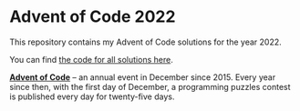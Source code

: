 # Advent of Code 2022

This repository contains my Advent of Code solutions for the year 2022.

You can find [the code for all solutions here](/src/main/kotlin).

[**Advent of Code**](https://adventofcode.com/) – an annual event in December since 2015.
Every year since then, with the first day of December, a programming puzzles contest is published every day for
twenty-five days.
